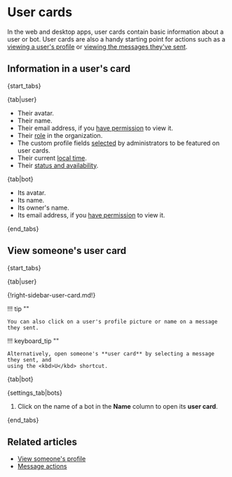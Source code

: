 # User cards

In the web and desktop apps, user cards contain basic information about a user
or bot. User cards are also a handy starting point for actions such as a [viewing a
user's profile](/help/view-someones-profile) or [viewing the messages they've
sent](/help/view-messages-sent-by-a-user).

## Information in a user's card

{start_tabs}

{tab|user}

- Their avatar.
- Their name.
- Their email address, if you [have
  permission](/help/configure-email-visibility) to view it.
- Their [role](/help/roles-and-permissions) in the organization.
- The custom profile fields
  [selected](/help/custom-profile-fields#display-custom-fields-on-user-card) by
  administrators to be featured on user cards.
- Their current [local time](/help/change-your-timezone).
- Their [status and availability](/help/status-and-availability).

{tab|bot}

- Its avatar.
- Its name.
- Its owner's name.
- Its email address, if you [have
permission](/help/configure-email-visibility) to view it.

{end_tabs}

## View someone's user card

{start_tabs}

{tab|user}

{!right-sidebar-user-card.md!}

!!! tip ""

    You can also click on a user's profile picture or name on a message they sent.

!!! keyboard_tip ""

    Alternatively, open someone's **user card** by selecting a message they sent, and
    using the <kbd>U</kbd> shortcut.

{tab|bot}

{settings_tab|bots}

1. Click on the name of a bot in the **Name** column to open its **user card**.

{end_tabs}

## Related articles

- [View someone's profile](/help/view-someones-profile)
- [Message actions](/help/message-actions)
